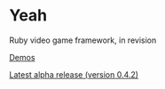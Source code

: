 # Yeah

Ruby video game framework, in revision

[Demos](https://github.com/yeahrb/yeah/wiki/Demos)

[Latest alpha release (version 0.4.2)](https://github.com/yeahrb/yeah/tree/0.4.2)
